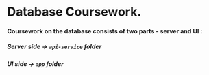 # Database Coursework.

#### Coursework on the database consists of two parts - server and UI :
##### Server side -> `api-service` folder
##### UI side -> `app` folder

